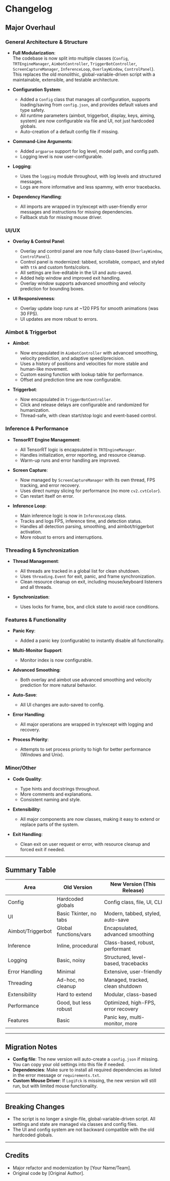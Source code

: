# Changelog

## Major Overhaul

### General Architecture & Structure

- **Full Modularization**:  
  The codebase is now split into multiple classes (`Config`, `TRTEngineManager`, `AimbotController`, `TriggerBotController`, `ScreenCaptureManager`, `InferenceLoop`, `OverlayWindow`, `ControlPanel`). This replaces the old monolithic, global-variable-driven script with a maintainable, extensible, and testable architecture.

- **Configuration System**:  
  - Added a `Config` class that manages all configuration, supports loading/saving from `config.json`, and provides default values and type safety.
  - All runtime parameters (aimbot, triggerbot, display, keys, aiming, system) are now configurable via file and UI, not just hardcoded globals.
  - Auto-creation of a default config file if missing.

- **Command-Line Arguments**:  
  - Added `argparse` support for log level, model path, and config path.
  - Logging level is now user-configurable.

- **Logging**:  
  - Uses the `logging` module throughout, with log levels and structured messages.
  - Logs are more informative and less spammy, with error tracebacks.

- **Dependency Handling**:  
  - All imports are wrapped in try/except with user-friendly error messages and instructions for missing dependencies.
  - Fallback stub for missing mouse driver.

### UI/UX

- **Overlay & Control Panel**:
  - Overlay and control panel are now fully class-based (`OverlayWindow`, `ControlPanel`).
  - Control panel is modernized: tabbed, scrollable, compact, and styled with `ttk` and custom fonts/colors.
  - All settings are live-editable in the UI and auto-saved.
  - Added help window and improved exit handling.
  - Overlay window supports advanced smoothing and velocity prediction for bounding boxes.

- **UI Responsiveness**:
  - Overlay update loop runs at ~120 FPS for smooth animations (was 30 FPS).
  - UI updates are more robust to errors.

### Aimbot & Triggerbot

- **Aimbot**:
  - Now encapsulated in `AimbotController` with advanced smoothing, velocity prediction, and adaptive speed/precision.
  - Uses a history of positions and velocities for more stable and human-like movement.
  - Custom easing function with lookup table for performance.
  - Offset and prediction time are now configurable.

- **Triggerbot**:
  - Now encapsulated in `TriggerBotController`.
  - Click and release delays are configurable and randomized for humanization.
  - Thread-safe, with clean start/stop logic and event-based control.

### Inference & Performance

- **TensorRT Engine Management**:
  - All TensorRT logic is encapsulated in `TRTEngineManager`.
  - Handles initialization, error reporting, and resource cleanup.
  - Warm-up runs and error handling are improved.

- **Screen Capture**:
  - Now managed by `ScreenCaptureManager` with its own thread, FPS tracking, and error recovery.
  - Uses direct numpy slicing for performance (no more `cv2.cvtColor`).
  - Can restart itself on error.

- **Inference Loop**:
  - Main inference logic is now in `InferenceLoop` class.
  - Tracks and logs FPS, inference time, and detection status.
  - Handles all detection parsing, smoothing, and aimbot/triggerbot activation.
  - More robust to errors and interruptions.

### Threading & Synchronization

- **Thread Management**:
  - All threads are tracked in a global list for clean shutdown.
  - Uses `threading.Event` for exit, panic, and frame synchronization.
  - Clean resource cleanup on exit, including mouse/keyboard listeners and all threads.

- **Synchronization**:
  - Uses locks for frame, box, and click state to avoid race conditions.

### Features & Functionality

- **Panic Key**:
  - Added a panic key (configurable) to instantly disable all functionality.

- **Multi-Monitor Support**:
  - Monitor index is now configurable.

- **Advanced Smoothing**:
  - Both overlay and aimbot use advanced smoothing and velocity prediction for more natural behavior.

- **Auto-Save**:
  - All UI changes are auto-saved to config.

- **Error Handling**:
  - All major operations are wrapped in try/except with logging and recovery.

- **Process Priority**:
  - Attempts to set process priority to high for better performance (Windows and Unix).

### Minor/Other

- **Code Quality**:
  - Type hints and docstrings throughout.
  - More comments and explanations.
  - Consistent naming and style.

- **Extensibility**:
  - All major components are now classes, making it easy to extend or replace parts of the system.

- **Exit Handling**:
  - Clean exit on user request or error, with resource cleanup and forced exit if needed.

---

## Summary Table

| Area                | Old Version                | New Version (This Release)         |
|---------------------|---------------------------|------------------------------------|
| Config              | Hardcoded globals         | Config class, file, UI, CLI        |
| UI                  | Basic Tkinter, no tabs    | Modern, tabbed, styled, auto-save  |
| Aimbot/Triggerbot   | Global functions/vars     | Encapsulated, advanced smoothing   |
| Inference           | Inline, procedural        | Class-based, robust, performant    |
| Logging             | Basic, noisy              | Structured, level-based, tracebacks|
| Error Handling      | Minimal                   | Extensive, user-friendly           |
| Threading           | Ad-hoc, no cleanup        | Managed, tracked, clean shutdown   |
| Extensibility       | Hard to extend            | Modular, class-based               |
| Performance         | Good, but less robust     | Optimized, high-FPS, error recovery|
| Features            | Basic                     | Panic key, multi-monitor, more     |

---

## Migration Notes

- **Config file**: The new version will auto-create a `config.json` if missing. You can copy your old settings into this file if needed.
- **Dependencies**: Make sure to install all required dependencies as listed in the error message or `requirements.txt`.
- **Custom Mouse Driver**: If `LogiFck` is missing, the new version will still run, but with limited mouse functionality.

---

## Breaking Changes

- The script is no longer a single-file, global-variable-driven script. All settings and state are managed via classes and config files.
- The UI and config system are not backward compatible with the old hardcoded globals.

---

## Credits

- Major refactor and modernization by [Your Name/Team].
- Original code by [Original Author]. 